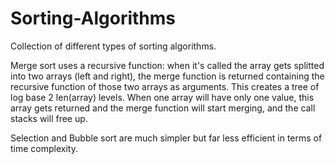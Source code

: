 # Sorting-Algorithms

Collection of different types of sorting algorithms.


Merge sort uses a recursive function: when it's called the array gets splitted into two arrays (left and right), the merge function is returned containing the recursive function of those two arrays as arguments. This creates a tree of log base 2 len(array) levels. When one array will have only one value, this array gets returned and the merge function will start merging, and the call stacks will free up.

Selection and Bubble sort are much simpler but far less efficient in terms of time complexity.
